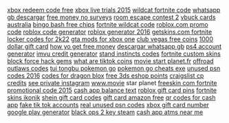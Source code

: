 <a href="https://lookerstudio.google.com/reporting/00a9e8e8-3733-4abb-84c5-67074a21118a/page/DjD">xbox redeem code free</a>
<a href="https://lookerstudio.google.com/reporting/d1996a7b-86c0-4f59-89e1-c492238d7a17/page/DjD">xbox live trials 2015</a>
<a href="https://lookerstudio.google.com/reporting/71fea00e-f425-414a-b567-db911ef62485/page/DjD">wildcat fortnite code</a>
<a href="https://lookerstudio.google.com/reporting/496a9289-39d7-4590-88f1-c4e2cc117de2/page/DjD">whatsapp gb descargar</a>
<a href="https://lookerstudio.google.com/reporting/0720d622-cf12-4ad8-a0d7-52571226afb5/page/DPT9C">free money no surveys</a>
<a href="https://lookerstudio.google.com/s/rqYhKFnmy_8">room escape contest 2</a>
<a href="https://lookerstudio.google.com/reporting/5df43901-1ed8-4354-bee0-f4c1041361b2/page/DjD">vbuck cards australia</a>
<a href="https://lookerstudio.google.com/reporting/eb92b976-273b-4d00-9983-ffe749d8025e/page/DjD">bingo bash free chips</a>
<a href="https://lookerstudio.google.com/reporting/3efe8a3d-e4ba-4ffb-af3c-9acb5cba37ee/page/DjD">fortnite wildcat code</a>
<a href="https://lookerstudio.google.com/reporting/60a05120-358c-4f5d-861e-33e9a3bf7fcb/page/DjD">roblox.com promo code</a>
<a href="https://lookerstudio.google.com/s/v_TKdRCvRQw">roblox code generator</a>
<a href="https://lookerstudio.google.com/reporting/e021fc71-8ea4-4665-9354-22cd2601ada9/page/DjD">roblox generator 2016</a>
<a href="https://lookerstudio.google.com/reporting/808435b8-5ac0-4bea-97a9-a6de3908cc63/page/DjD">getskins.com fortnite</a>
<a href="https://lookerstudio.google.com/reporting/b2c4293b-df4b-4f07-884c-641d5a24ca53/page/lseDD">locker codes for 2k22</a>
<a href="https://lookerstudio.google.com/reporting/b487d7ce-a95b-4a6d-bc46-b9c03aba016a/page/DjD">gta mods for xbox one</a>
<a href="https://lookerstudio.google.com/reporting/ac3c3ffd-65d9-4a1e-a995-269f7eb3f8b6/page/DjD">club vegas free coins</a>
<a href="https://lookerstudio.google.com/reporting/95ebc6c9-f333-434d-9fb3-d7fd2650d197/page/DjD">1000 dollar gift card</a>
<a href="https://lookerstudio.google.com/reporting/6e8ff252-6dee-4976-bbd9-1e081ed094c9/page/IOnED">how yo get free money</a>
<a href="https://lookerstudio.google.com/reporting/496a9289-39d7-4590-88f1-c4e2cc117de2/page/DjD">descargar whatsapp gb</a>
<a href="https://lookerstudio.google.com/reporting/f20bfd65-007c-4af1-a9e7-5c8f9c1337ab/page/DjD">ps4 account generator</a>
<a href="https://lookerstudio.google.com/reporting/4e0e458b-ae8a-424a-b6bb-b4ecdb929843/page/rTgDD">imvu credit generator</a>
<a href="https://lookerstudio.google.com/reporting/c6ab2536-6785-42e2-ad01-f9d31febaf16/page/VKW9C">stand instincts codes</a>
<a href="https://lookerstudio.google.com/reporting/faa8f237-ad29-4d3b-b8c3-ffe2449031b3/page/DjD">fortnite custom skins</a>
<a href="https://lookerstudio.google.com/s/lDw-BukyIgw">block force hack gems</a>
<a href="https://lookerstudio.google.com/reporting/6b0aa2a8-326c-4b61-a11e-906838405465/page/OD2AD">what are tiktok coins</a>
<a href="https://lookerstudio.google.com/reporting/2aca8045-f31a-48e4-bc3e-0ed743e1a9f2/page/DjD">movie start planet.fr</a>
<a href="https://lookerstudio.google.com/s/mjPl4-_ttok">offroad outlaws codes</a>
<a href="https://lookerstudio.google.com/reporting/7ce9857c-26d9-48e3-a707-24712d6b46f7/page/DjD">tui tongbu pokemon go</a>
<a href="https://lookerstudio.google.com/reporting/c22784cf-83b8-457d-99cc-0863ebaee7aa/page/DjD">pokemon go cheats exe</a>
<a href="https://lookerstudio.google.com/reporting/6fc441c3-96e1-468d-99f5-40b56adb57f7/page/DjD">unused psn codes 2016</a>
<a href="https://lookerstudio.google.com/reporting/4ba0e2e2-662a-4a96-a0b2-3b309042f9b2/page/DjD">codes for dragon blox</a>
<a href="https://lookerstudio.google.com/reporting/f3d72efb-9ab8-4cc3-8746-4605916c8a42/page/DjD">free 3ds eshop points</a>
<a href="https://lookerstudio.google.com/reporting/19bc886f-9df2-4b5a-8155-44b0d2ab523d?s=vruM8w_TooI">craigslist cp credits</a>
<a href="https://lookerstudio.google.com/reporting/57b3e5ce-0553-4c1c-b5df-90f6fb3aaa26/page/DjD">see private instagram</a>
<a href="https://lookerstudio.google.com/reporting/1b24a21a-8dec-494b-8fd2-11221356f0c0/page/DjD">www.movie star planet</a>
<a href="https://lookerstudio.google.com/reporting/3776848c-b3bb-4fb1-98c1-febb2f99ab27/page/DjD">freeskin com fortnite</a>
<a href="https://lookerstudio.google.com/reporting/2b89ea87-892f-4590-be05-f9c2cc485494/page/DjD">promotional code 2015</a>
<a href="https://lookerstudio.google.com/reporting/25098c87-4d59-474d-b030-8bc4f21959c8/page/DjD">cash app balance text</a>
<a href="https://lookerstudio.google.com/reporting/0921db01-e172-4af2-9281-4b83fbcc90d7?s=kRIAJt-3GYU">roblox gift card pins</a>
<a href="https://lookerstudio.google.com/reporting/4123992f-52fa-48e8-aade-482b43684310?s=pR9m9U_jFlA">fortnite skins ikonik</a>
<a href="https://lookerstudio.google.com/reporting/9e27fbda-d431-4d52-9f34-ef6a6b5f6be3/page/GqoDD">shein gift card codes</a>
<a href="https://lookerstudio.google.com/reporting/da6b054c-ba74-414a-86c4-4f93f0b3f335/page/DjD">gift card amazon free</a>
<a href="https://lookerstudio.google.com/reporting/601a37a7-62a8-40f0-ae3e-a51c72b74b2f/page/iTT9C">qr codes for cash app</a>
<a href="https://lookerstudio.google.com/reporting/3d1c7f23-988a-47ea-9448-0b25233d3626/page/DjD">fake tik tok accounts</a>
<a href="https://lookerstudio.google.com/reporting/4bc52ff6-b9aa-4c30-8aa4-9c2f39f07a64/page/DjD">real unused psn codes</a>
<a href="https://lookerstudio.google.com/reporting/34026faa-74de-48f8-bb8a-f5f0a681e2e9/page/DjD">xbox gift card number</a>
<a href="https://lookerstudio.google.com/reporting/050b5d34-e31a-452e-ae61-af96ea57bb27/page/DjD">google play generator</a>
<a href="https://lookerstudio.google.com/reporting/7aa280a6-49ea-454b-aad2-fa7cdeb99ca2/page/DjD">black ops 2 key steam</a>
<a href="https://lookerstudio.google.com/reporting/7d638daf-aef8-41d7-acd7-16ac7659bb48/page/DjD">cash app atms near me</a>

